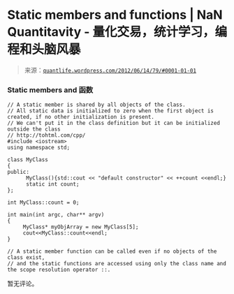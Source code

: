 <!--yml

分类：未分类

日期：2024-05-18 13:58:56

-->

# Static members and functions | NaN Quantitavity - 量化交易，统计学习，编程和头脑风暴

> 来源：[`quantlife.wordpress.com/2012/06/14/79/#0001-01-01`](https://quantlife.wordpress.com/2012/06/14/79/#0001-01-01)

### Static members and 函数

```
// A static member is shared by all objects of the class.
// All static data is initialized to zero when the first object is created, if no other initialization is present.
// We can't put it in the class definition but it can be initialized outside the class
// http://tohtml.com/cpp/ 
#include <iostream>
using namespace std;

class MyClass
{
public:
      MyClass(){std::cout << "default constructor" << ++count <<endl;}
      static int count;
};

int MyClass::count = 0;

int main(int argc, char** argv)
{
     MyClass* myObjArray = new MyClass[5];
     cout<<MyClass::count<<endl;
}

// A static member function can be called even if no objects of the class exist,
// and the static functions are accessed using only the class name and the scope resolution operator ::.
```

暂无评论。
